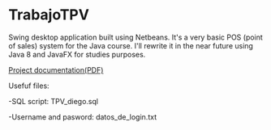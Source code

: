 # TrabajoTPV
Swing desktop application built using Netbeans. It's a very basic POS (point of sales) system for the Java course. 
I'll rewrite it in the near future using Java 8 and JavaFX for studies purposes.

[Project documentation(PDF)](Documentacion_Trabajo_TPV_Diego.pdf)

Usefuf files: 

-SQL script: TPV_diego.sql 

-Username and pasword: datos_de_login.txt


